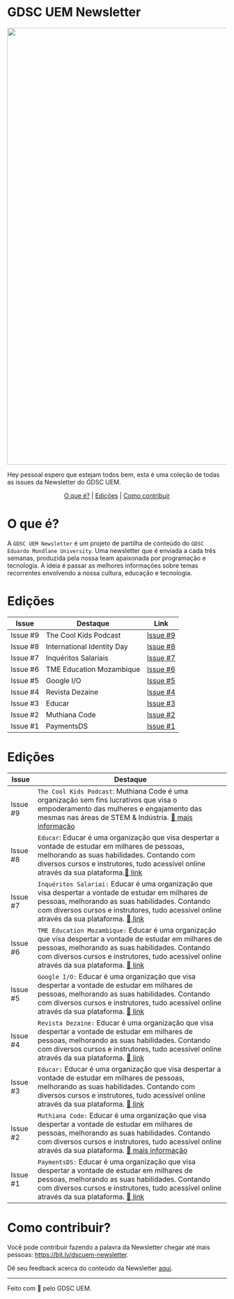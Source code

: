   <h1 align="left">
    GDSC UEM Newsletter
  </h1>
  
 <img src="https://user-images.githubusercontent.com/50568515/130362231-2d2f81a1-e3a5-48bf-8923-308ab0ac80eb.png" width="1000px" /> 


Hey pessoal espero que estejam todos bem, esta é uma coleção de todas as issues da Newsletter do GDSC UEM.

<p align="center">
<a href="#o-que-é">O que é?</a> |
<a href="#edições">Edições</a> |
<a href="#como-contribuir">Como contribuir</a>
</p>

# O que é?
A `GDSC UEM Newsletter` é um projeto de partilha de conteúdo do `GDSC Eduardo Mondlane University`. Uma newsletter que é enviada a cada três semanas, produzida pela nossa team apaixonada por programação e tecnologia. A ideia é passar as melhores informações sobre temas recorrentes envolvendo a nossa cultura, educação e tecnologia.

# Edições
Issue|Destaque|Link
--------|-----------------|----------------
Issue #9 | The Cool Kids Podcast | [Issue #9](https://github.com/DSC-Eduardo-Mondlane-University/newsletter/tree/main/2021/issue-9)
Issue #8 | International Identity Day | [Issue #8](https://github.com/DSC-Eduardo-Mondlane-University/newsletter/tree/main/2021/issue-8)
Issue #7 | Inquéritos Salariais | [Issue #7](https://github.com/DSC-Eduardo-Mondlane-University/newsletter/tree/main/2021/issue-7)
Issue #6 | TME Education Mozambique | [Issue #6](https://github.com/DSC-Eduardo-Mondlane-University/newsletter/tree/main/2021/issue-6)
Issue #5 | Google I/O | [Issue #5](https://github.com/DSC-Eduardo-Mondlane-University/newsletter/tree/main/2021/issue-5)
Issue #4 | Revista Dezaine | [Issue #4](https://github.com/DSC-Eduardo-Mondlane-University/newsletter/tree/main/2021/issue-4)
Issue #3 | Educar | [Issue #3](https://github.com/DSC-Eduardo-Mondlane-University/newsletter/tree/main/2021/issue-3)
Issue #2 | Muthiana Code | [Issue #2](https://github.com/DSC-Eduardo-Mondlane-University/newsletter/tree/main/2021/issue-2)
Issue #1 | PaymentsDS | [Issue #1](https://github.com/DSC-Eduardo-Mondlane-University/newsletter/tree/main/2021/issue-1)


# Edições
Issue|Destaque| 
--------|----------------- 
Issue #9 | `The Cool Kids Podcast`: Muthiana Code é uma organização sem fins lucrativos que visa o empoderamento das mulheres e engajamento das mesmas nas áreas de STEM & Indústria. [📎 mais informação](https://github.com/DSC-Eduardo-Mondlane-University/newsletter/tree/main/2021/issue-1)
Issue #8 | `Educar`: Educar é uma organização que visa despertar a vontade de estudar em milhares de pessoas, melhorando as suas habilidades. Contando com diversos cursos e instrutores, tudo acessível online através da sua plataforma.[📎 link](https://github.com/DSC-Eduardo-Mondlane-University/newsletter/tree/main/2021/issue-1)
Issue #7 | `Inquéritos Salariai:` Educar é uma organização que visa despertar a vontade de estudar em milhares de pessoas, melhorando as suas habilidades. Contando com diversos cursos e instrutores, tudo acessível online através da sua plataforma. [📎 link](https://github.com/DSC-Eduardo-Mondlane-University/newsletter/tree/main/2021/issue-1)
Issue #6 | `TME Education Mozambique:` Educar é uma organização que visa despertar a vontade de estudar em milhares de pessoas, melhorando as suas habilidades. Contando com diversos cursos e instrutores, tudo acessível online através da sua plataforma.  [📎 link](https://github.com/DSC-Eduardo-Mondlane-University/newsletter/tree/main/2021/issue-1)
Issue #5 | `Google I/O:` Educar é uma organização que visa despertar a vontade de estudar em milhares de pessoas, melhorando as suas habilidades. Contando com diversos cursos e instrutores, tudo acessível online através da sua plataforma. [📎 link](https://github.com/DSC-Eduardo-Mondlane-University/newsletter/tree/main/2021/issue-1)
Issue #4 | `Revista Dezaine:` Educar é uma organização que visa despertar a vontade de estudar em milhares de pessoas, melhorando as suas habilidades. Contando com diversos cursos e instrutores, tudo acessível online através da sua plataforma.  [📎 link](https://github.com/DSC-Eduardo-Mondlane-University/newsletter/tree/main/2021/issue-1) 
Issue #3 | `Educar:` Educar é uma organização que visa despertar a vontade de estudar em milhares de pessoas, melhorando as suas habilidades. Contando com diversos cursos e instrutores, tudo acessível online através da sua plataforma. [📎 link](https://github.com/DSC-Eduardo-Mondlane-University/newsletter/tree/main/2021/issue-1)
Issue #2 | `Muthiana Code:` Educar é uma organização que visa despertar a vontade de estudar em milhares de pessoas, melhorando as suas habilidades. Contando com diversos cursos e instrutores, tudo acessível online através da sua plataforma. [📎 mais informação](https://github.com/DSC-Eduardo-Mondlane-University/newsletter/tree/main/2021/issue-1)
Issue #1 | `PaymentsDS:` Educar é uma organização que visa despertar a vontade de estudar em milhares de pessoas, melhorando as suas habilidades. Contando com diversos cursos e instrutores, tudo acessível online através da sua plataforma. [📎 link](https://github.com/DSC-Eduardo-Mondlane-University/newsletter/tree/main/2021/issue-1)
# Como contribuir?
Você pode contribuir fazendo a palavra da Newsletter chegar até mais pessoas: https://bit.ly/dscuem-newsletter.

Dê seu feedback acerca do conteúdo da Newsletter [aqui](https://bit.ly/dscnewsletter-feedback).

---
Feito com 💙 pelo GDSC UEM.
